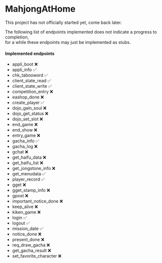 # MahjongAtHome
This project has not officially started yet, come back later.

The following list of endpoints implemented does not indicate a progress to completion,<br>
for a while these endpoints may just be implemented as stubs.
#### Implemented endpoints
- appli_boot ❌
- appli_info ✅
- chk_tabooword ✅
- client_state_read ✅
- client_state_write ✅
- competition_entry ❌
- eashop_done ❌
- create_player ✅
- dojo_gain_soul ❌
- dojo_get_status ❌
- dojo_set_slot ❌
- end_game ❌
- end_show ❌
- entry_game ❌
- gacha_info ✅
- gacha_log ❌
- gchat ❌
- get_haifu_data ❌
- get_haifu_list ❌
- get_jongstone_info ❌
- get_menudata ✅
- player_record ✅
- gget ❌
- gget_stamp_info ❌
- gpost ❌
- important_notice_done ❌
- keep_alive ❌
- kiken_game ❌
- login ✅
- logout ✅
- mission_date ✅
- notice_done ❌
- present_done ❌
- req_draw_gacha ❌
- get_gacha_result ❌
- set_favorite_character ❌

